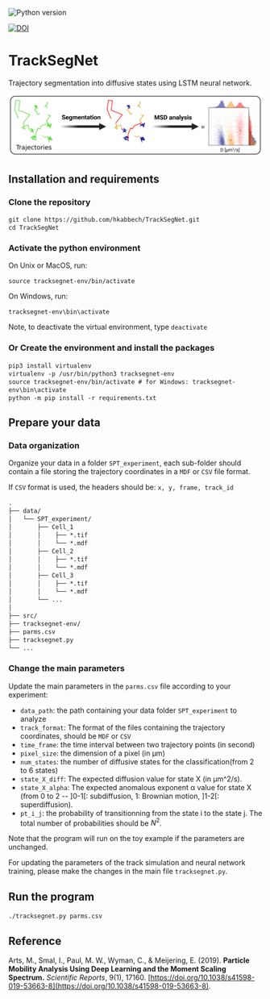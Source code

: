 ![Python version](https://img.shields.io/badge/python-3.8-brightgreen.svg) 

[![DOI](https://zenodo.org/badge/583738628.svg)](https://zenodo.org/badge/latestdoi/583738628)


# TrackSegNet

Trajectory segmentation into diffusive states using LSTM neural network.


![pipeline](paper/pipeline.png)

## Installation and requirements

### Clone the repository
```
git clone https://github.com/hkabbech/TrackSegNet.git
cd TrackSegNet
```

### Activate the python environment

On Unix or MacOS, run:
```
source tracksegnet-env/bin/activate
```
On Windows, run:
```
tracksegnet-env\bin\activate
```
Note, to deactivate the virtual environment, type `deactivate`

### Or Create the environment and install the packages

```
pip3 install virtualenv
virtualenv -p /usr/bin/python3 tracksegnet-env
source tracksegnet-env/bin/activate # for Windows: tracksegnet-env\bin\activate
python -m pip install -r requirements.txt
```

## Prepare your data

### Data organization

Organize your data in a folder `SPT_experiment`, each sub-folder should contain a file storing the trajectory coordinates in a `MDF` or `CSV` file format.

If `CSV` format is used, the headers should be: `x, y, frame, track_id`

```
.
├── data/
│   └── SPT_experiment/
│       ├── Cell_1
│       │    ├── *.tif
│       │    └── *.mdf
│       ├── Cell_2
│       │    ├── *.tif
│       │    └── *.mdf
│       ├── Cell_3
│       │    ├── *.tif
│       │    └── *.mdf
│       └── ...
│
├── src/
├── tracksegnet-env/
├── parms.csv
├── tracksegnet.py
└── ...
```

### Change the main parameters

Update the main parameters in the `parms.csv` file according to your experiment:

- `data_path`: the path containing your data folder `SPT_experiment` to analyze
- `track_format`: The format of the files containing the trajectory coordinates, should be `MDF` or `CSV`
- `time_frame`: the time interval between two trajectory points (in second)
- `pixel_size`: the dimension of a pixel (in µm)
- `num_states`: the number of diffusive states for the classification(from 2 to 6 states)
- `state_X_diff`: The expected diffusion value for state X (in µm^2/s).
- `state_X_alpha`: The expected anomalous exponent α value for state X (from 0 to 2 -- ]0-1[: subdiffusion, 1: Brownian motion, ]1-2[: superdiffusion).
- `pt_i_j`: the probability of transitionning from the state i to the state j. The total number of probabilities should be $N^2$.

Note that the program will run on the toy example if the parameters are unchanged.

For updating the parameters of the track simulation and neural network training, please make the changes in the main file `tracksegnet.py`.


## Run the program

```
./tracksegnet.py parms.csv
```

## Reference

Arts, M., Smal, I., Paul, M. W., Wyman, C., & Meijering, E. (2019).
**Particle Mobility Analysis Using Deep Learning and the Moment Scaling Spectrum.** _Scientific Reports_, 9(1), 17160. [https://doi.org/10.1038/s41598-019-53663-8](https://doi.org/10.1038/s41598-019-53663-8).
